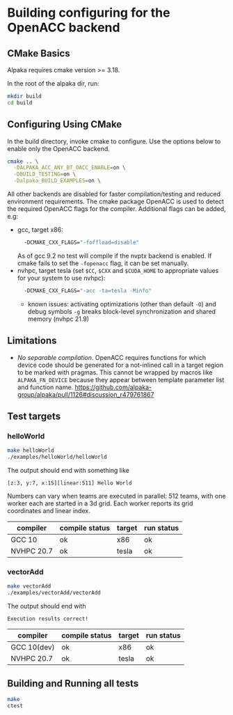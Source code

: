 # Building configuring for the OpenACC backend

## CMake Basics

Alpaka requires cmake version >= 3.18.

In the root of the alpaka dir, run:
```bash
mkdir build
cd build
```

## Configuring Using CMake

In the build directory, invoke cmake to configure. Use the options below to
enable only the OpenACC backend.

```bash
cmake .. \
  -DALPAKA_ACC_ANY_BT_OACC_ENABLE=on \
  -DBUILD_TESTING=on \
  -Dalpaka_BUILD_EXAMPLES=on \
```
All other backends are disabled for faster compilation/testing and reduced
environment requirements. The cmake package OpenACC is used to detect the
required OpenACC flags for the compiler. Additional flags can be added, e.g:
- gcc, target x86:
  ```bash
    -DCMAKE_CXX_FLAGS="-foffload=disable"
  ```
  As of gcc 9.2 no test will compile if the nvptx backend is enabled. If cmake
  fails to set the `-fopenacc` flag, it can be set manually.
- nvhpc, target tesla (set `$CC`, `$CXX` and `$CUDA_HOME` to appropriate values
  for your system to use nvhpc):
  ```bash
    -DCMAKE_CXX_FLAGS="-acc -ta=tesla -Minfo"
  ```
  - known issues: activating optimizations (other than default `-O`) and debug
    symbols `-g` breaks block-level synchronization and shared memory (nvhpc
    21.9)

## Limitations

* *No separable compilation*. OpenACC requires functions for which device code
  should be generated for a not-inlined call in a target region to be marked with
  pragmas. This cannot be wrapped by macros like `ALPAKA_FN_DEVICE` because they
  appear between template parameter list and function name.
  <https://github.com/alpaka-group/alpaka/pull/1126#discussion_r479761867>

## Test targets

### helloWorld

```bash
make helloWorld
./examples/helloWorld/helloWorld
```
The output should end with something like
```
[z:3, y:7, x:15][linear:511] Hello World
```
Numbers can vary when teams are executed in parallel: 512 teams, with one worker
each are started in a 3d grid. Each worker reports its grid coordinates and linear
index.

|compiler|compile status|target|run status|
|---|---|---|---|
|GCC 10| ok|x86|ok|
|NVHPC 20.7| ok|tesla|ok|

### vectorAdd

```bash
make vectorAdd
./examples/vectorAdd/vectorAdd
```
The output should end with
```
Execution results correct!
```

|compiler|compile status|target|run status|
|---|---|---|---|
|GCC 10(dev)| ok|x86|ok|
|NVHPC 20.7| ok|tesla|ok|

## Building and Running all tests

```bash
make
ctest
```
